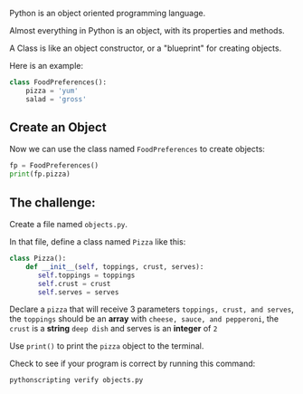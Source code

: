 Python is an object oriented programming language.

Almost everything in Python is an object, with its properties and methods.

A Class is like an object constructor, or a "blueprint" for creating objects.

Here is an example:

```py
class FoodPreferences():
    pizza = 'yum'
    salad = 'gross'
```

## Create an Object

Now we can use the class named `FoodPreferences` to create objects:

```py
fp = FoodPreferences()
print(fp.pizza)
```

## The challenge:

Create a file named `objects.py`.

In that file, define a class named `Pizza` like this:

```py
class Pizza():
    def __init__(self, toppings, crust, serves):
       self.toppings = toppings
       self.crust = crust
       self.serves = serves
```

Declare a `pizza` that will receive 3 parameters `toppings, crust, and serves`, the `toppings` should be an **array** with `cheese, sauce, and pepperoni`, the `crust` is a **string** `deep dish` and serves is an **integer** of `2`

Use `print()` to print the `pizza` object to the terminal.

Check to see if your program is correct by running this command:

```bash
pythonscripting verify objects.py
```
